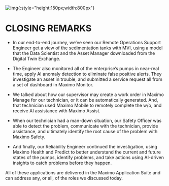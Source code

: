 ![img](/img/mas_8.3/banner.png){:style="height:150px;width:800px"}

<h1>CLOSING REMARKS</h1> 

- In our end-to-end journey, we’ve seen our Remote Operations Support Engineer get a view of the sedimentation tanks with MVI, using a model that the Data Scientist and the Asset Manager downloaded from the Digital Twin Exchange. 

- The Engineer also monitored all of the enterprise’s pumps in near-real time, apply AI anomaly detection to eliminate false positive alerts.  They investigate an asset in trouble, and submitted a service request all from a set of dashboard in Maximo Monitor. 

- We talked about how our supervisor may create a work order in Maximo Manage for our technician, or it can be automatically generated.  And, that technician used Maximo Mobile to remotely complete the w/o, and receive AI assistance with Maximo Assist. 

- When our technician had a man-down situation, our Safety Officer was able to detect the problem, communicate with the technician, provide assistance, and ultimately identify the root cause of the problem with Maximo Safety. 

- And finally, our Reliability Engineer continued the investigation, using Maximo Health and Predict to better understand the current and future states of the pumps, identify problems, and take actions using AI-driven insights to catch problems before they happen. 

All of these applications are delivered in the Maximo Application Suite and can address any, or all, of the roles we discussed today. 
